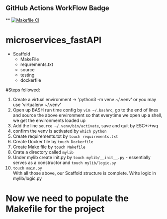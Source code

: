 ## GitHub Actions WorkFlow Badge
** [![Makefile CI](https://github.com/bjcloudac/microservices_fastAPI/actions/workflows/makefile.yml/badge.svg)](https://github.com/bjcloudac/microservices_fastAPI/actions/workflows/makefile.yml)


# microservices_fastAPI
* Scaffold
  * MakeFile
  * requrements.txt
  * source
  * testing
  * dockerfile
 
#Steps followed:
1. Create a virtual environment -> 'python3 -m venv ~/.venv' or you may use 'virtualenv ~/.venv'
2. Open up BASH run time config by `vim ~/.bashrc`, go to the end of lines and source the above environment so that everytime we open up a shell, we get the  environments loaded up
3. Add the line `source ~/.venv/bin/activate`, save and quit by ESC+:+wq
4. confirm the venv is activated by `which python`
5. Create requirements.txt by  `touch requirements.txt`
6. Create Docker file by `touch Dockerfile`
7. Create Make file by `touch Makefile`
8. Crate a directory called `mylib`
9. Under mylib create init.py by `touch mylib/__init__.py` - essentially serves as a constructor  and `touch mylib/logic.py`
10. `touch main.py`   
With all those above, our Scaffold structure is complete. Write logic in mylib/logic.py
 # Now we need to populate the Makefile for the project